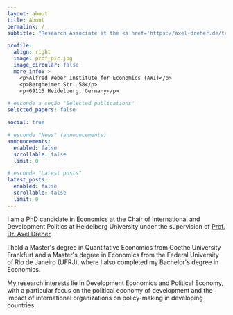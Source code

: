 ```yaml
---
layout: about
title: About
permalink: /
subtitle: "Research Associate at the <a href='https://axel-dreher.de/team/'>Chair of International and Development Politics</a>, Heidelberg University"

profile:
  align: right
  image: prof_pic.jpg
  image_circular: false
  more_info: >
    <p>Alfred Weber Institute for Economics (AWI)</p>
    <p>Bergheimer Str. 58</p>
    <p>69115 Heidelberg, Germany</p>

# esconde a seção "Selected publications"
selected_papers: false

social: true

# esconde "News" (announcements)
announcements:
  enabled: false
  scrollable: false
  limit: 0

# esconde "Latest posts"
latest_posts:
  enabled: false
  scrollable: false
  limit: 0
---
```



I am a PhD candidate in Economics at the Chair of International and Development Politics at Heidelberg University under the supervision of [Prof. Dr. Axel Dreher](https://axel-dreher.de/)  

I hold a Master's degree in Quantitative Economics from Goethe University Frankfurt and a Master's degree in Economics from the Federal University of Rio de Janeiro (UFRJ), where I also completed my Bachelor's degree in Economics.  

My research interests lie in Development Economics and Political Economy, with a particular focus on the political economy of development and the impact of international organizations on policy-making in developing countries.
